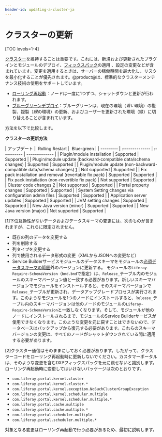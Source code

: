 ```yaml
---
header-id: updating-a-cluster-ja
---
```


# クラスターの更新

[TOC levels=1-4]

[クラスター](/discover/deployment/-/knowledge_base/7-1/liferay-clustering-ja)を維持することは重要です。これには、新規および更新されたプラグインとモジュールのデプロイ、[フィックスパック](/discover/deployment/-/knowledge_base/7-1/maintaining-liferay)の適用 、設定の変更などが含まれています。変更を適用するときは、サーバーの稼働時間を最大化し、リスクを最小化することが優先されます。@product@は、標準的なクラスターメンテナンス技術の使用をサポートしています。

- [ローリング再起動](/discover/deployment/-/knowledge_base/7-1/using-rolling-restarts-ja)：ノードは一度に1つずつ、シャットダウンと更新が行われます。
- [ブルーグリーンデプロイ](/discover/deployment/-/knowledge_base/7-1/other-cluster-update-techniques-ja)：ブルーグリーンは、現在の環境（*青い*環境）の複製、複製（*緑*の環境）の更新、およびユーザーを更新された環境（緑）に切り替えることが含まれています。

方法を以下で比較します。

**クラスターの更新方法**

| アップデート | &nbsp;Rolling Restart | &nbsp;Blue-green |
 |
	--------- | :-------------- | :---------- | -------------- |
| Plugin/module installation | Supported | Supported |
| Plugin/module update (backward-compatible data/schema changes) | Supported | Supported |
| Plugin/module update (non-backward-compatible data/schema changes) [1](#one) | Not supported | Supported |
| Fix pack installation and removal (revertable fix pack) | Supported | Supported |
| Fix pack installation (non-revertible fix pack) | Not supported | Supported |
| Cluster code changes [2](#two) | Not supported | Supported |
| Portal property changes | Supported | Supported |
| System Setting changes via configuration admin files | Supported | Supported |
| Application server updates | Supported | Supported |
| JVM setting changes | Supported | Supported |
| New Java version (minor) | Supported | Supported |
| New Java version (major) | Not supported | Supported |

[<a name="one">1</a>]下位互換性がないデータおよびデータスキーマの変更には、次のものが含まれますが、これらに限定されません。

- 既存の列のデータを変更する
- 列を削除する
- 列タイプを変更する
- 列で使用されるデータ形式の変更（XMLからJSONへの変更など）
- Service Builderサービスモジュールのデータスキーマをモジュールの[必須データスキーマの範囲](/develop/tutorials/-/knowledge_base/7-1/creating-an-upgrade-process-for-your-app#specifying-the-schema-version)外のバージョンに更新する。
モジュールの`Liferay-Require-SchemaVersion`（`bnd.bnd`で指定）は、`Release_`テーブル内のモジュールのスキーマバージョン値と一致する必要があります。新しいスキーマバージョンでモジュールをインストールすると、そのスキーマバージョンで`Release_`テーブルが更新され、データアップグレードプロセスが実行されます。このようなモジュールを1つのノードにインストールすると、`Release_`テーブル内のスキーマバージョンは他のノードのモジュールの`Liferay-Require-SchemaVersion`と一致しなくなります。そして、モジュールが他のノードにインストールされるまで、モジュールのService Builderサービスが使用できなくなります。このような変更を元に戻すことはできないので、データベースはバックアップから復元する必要があります。これらのスキーマバージョンの変更は、すべてのノードがシャットダウンされている間に適用する必要があります。

[<a name="two">2</a>]クラスター通信はそのままにしておく必要があります。したがって、クラスターコードをローリング再起動時に更新しないでください。カスタマーポータルは、そのような変更を含むDXPフィックスパックを元に戻せないと識別します。ローリング再起動時に変更してはいけないパッケージは次のとおりです。

- `com.liferay.portal.kernel.cluster`
- `com.liferay.portal.kernel.cluster.*`
- `com.liferay.portal.kernel.exception.NoSuchClusterGroupException`
- `com.liferay.portal.kernel.scheduler.multiple`
- `com.liferay.portal.kernel.scheduler.multiple.*`
- `com.liferay.portal.cache.multiple`
- `com.liferay.portal.cache.multiple.*`
- `com.liferay.portal.scheduler.multiple`
- `com.liferay.portal.scheduler.multiple.*`

対象となる変更はローリング再起動で行う必要があるため、最初に説明します。
